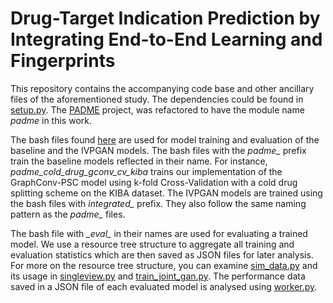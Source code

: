 # Drug-Target Indication Prediction by Integrating End-to-End Learning and Fingerprints
This repository contains the accompanying code base and other ancillary files of the aforementioned study.
The dependencies could be found in [setup.py](./setup.py). The [PADME](https://github.com/simonfqy/PADME) project, 
was refactored to have the module name *padme* in this work.

The bash files found [here](./proj/dti) are used for model training and evaluation of the baseline and the IVPGAN models.
The bash files with the *padme_* prefix train the baseline models reflected in their name. 
For instance, *padme_cold_drug_gconv_cv_kiba* trains our implementation of the GraphConv-PSC model using k-fold
Cross-Validation with a cold drug splitting scheme on the KIBA dataset. The IVPGAN models are trained using
the bash files with *integrated_* prefix. They also follow the same naming pattern as the *padme_* files.

The bash file with *\_eval\_* in their names are used for evaluating a trained model. We use a resource tree
structure to aggregate all training and evaluation statistics which are then saved
 as JSON files for later analysis. For more on the resource tree structure, you can examine 
 [sim_data.py](./ivpgan/utils/sim_data.py) and its usage in [singleview.py](./proj/dti/singleview.py) and
 [train_joint_gan.py](./proj/dti/train_joint_gan.py). The performance data saved in a JSON file of 
 each evaluated model is analysed using [worker.py](./proj/dti/worker.py).
